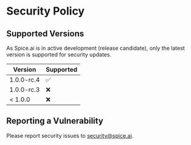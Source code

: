 # Security Policy

## Supported Versions

As Spice.ai is in active development (release candidate), only the latest version is supported for security updates.

| Version    | Supported          |
| ---------- | ------------------ |
| 1.0.0-rc.4 | :white_check_mark: |
| 1.0.0-rc.3 | :x:                |
| < 1.0.0    | :x:                |

## Reporting a Vulnerability

Please report security issues to [security@spice.ai](mailto:security@spice.ai).
